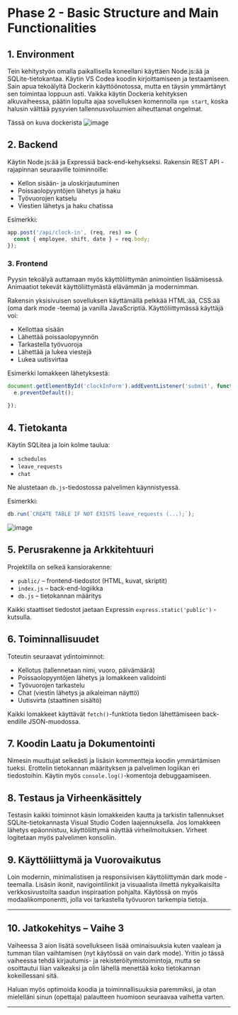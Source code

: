 # Phase 2 - Basic Structure and Main Functionalities

## 1. Environment
Tein kehitystyön omalla paikallisella koneellani käyttäen Node.js:ää ja SQLite-tietokantaa. Käytin VS Codea koodin kirjoittamiseen ja testaamiseen. Sain apua tekoälyltä Dockerin käyttöönotossa, mutta en täysin ymmärtänyt sen toimintaa loppuun asti. Vaikka käytin Dockeria kehityksen alkuvaiheessa, päätin lopulta ajaa sovelluksen komennolla `npm start`, koska halusin välttää pysyvien tallennusvoluumien aiheuttamat ongelmat.

Tässä on kuva dockerista 
![image](https://github.com/user-attachments/assets/d9b1154a-d2c6-492c-a98d-657eedd6b7ec)

## 2. Backend
Käytin Node.js:ää ja Expressiä back-end-kehykseksi. Rakensin REST API -rajapinnan seuraaville toiminnoille:

- Kellon sisään- ja uloskirjautuminen
- Poissaolopyyntöjen lähetys ja haku
- Työvuorojen katselu
- Viestien lähetys ja haku chatissa

Esimerkki:
```js
app.post('/api/clock-in', (req, res) => {
  const { employee, shift, date } = req.body;
});
```
### 3. Frontend

Pyysin tekoälyä auttamaan myös käyttöliittymän animointien lisäämisessä. Animaatiot tekevät käyttöliittymästä elävämmän ja modernimman.

Rakensin yksisivuisen sovelluksen käyttämällä pelkkää HTML:ää, CSS:ää (oma dark mode -teema) ja vanilla JavaScriptiä. Käyttöliittymässä käyttäjä voi:

- Kellottaa sisään
- Lähettää poissaolopyynnön
- Tarkastella työvuoroja
- Lähettää ja lukea viestejä
- Lukea uutisvirtaa

Esimerkki lomakkeen lähetyksestä:
```js
document.getElementById('clockInForm').addEventListener('submit', function(e) {
  e.preventDefault();
  
});
```

## 4. Tietokanta

Käytin SQLitea ja loin kolme taulua:

- `schedules`
- `leave_requests`
- `chat`

Ne alustetaan `db.js`-tiedostossa palvelimen käynnistyessä.

Esimerkki:
```js
db.run(`CREATE TABLE IF NOT EXISTS leave_requests (...);`);
```

![image](https://github.com/user-attachments/assets/b7ae001d-7897-42e2-992d-6764785871cf)


## 5. Perusrakenne ja Arkkitehtuuri

Projektilla on selkeä kansiorakenne:

- `public/` – frontend-tiedostot (HTML, kuvat, skriptit)
- `index.js` – back-end-logiikka
- `db.js` – tietokannan määritys

Kaikki staattiset tiedostot jaetaan Expressin `express.static('public')` -kutsulla.

## 6. Toiminnallisuudet

Toteutin seuraavat ydintoiminnot:

- Kellotus (tallennetaan nimi, vuoro, päivämäärä)
- Poissaolopyyntöjen lähetys ja lomakkeen validointi
- Työvuorojen tarkastelu
- Chat (viestin lähetys ja aikaleiman näyttö)
- Uutisvirta (staattinen sisältö)

Kaikki lomakkeet käyttävät `fetch()`-funktiota tiedon lähettämiseen back-endille JSON-muodossa.

## 7. Koodin Laatu ja Dokumentointi

Nimesin muuttujat selkeästi ja lisäsin kommentteja koodin ymmärtämisen tueksi. Erottelin tietokannan määrityksen ja palvelimen logiikan eri tiedostoihin. Käytin myös `console.log()`-komentoja debuggaamiseen.

## 8. Testaus ja Virheenkäsittely

Testasin kaikki toiminnot käsin lomakkeiden kautta ja tarkistin tallennukset SQLite-tietokannasta Visual Studio Coden laajennuksella. Jos lomakkeen lähetys epäonnistuu, käyttöliittymä näyttää virheilmoituksen. Virheet logitetaan myös palvelimen konsoliin.

## 9. Käyttöliittymä ja Vuorovaikutus

Loin modernin, minimalistisen ja responsiivisen käyttöliittymän dark mode -teemalla. Lisäsin ikonit, navigointilinkit ja visuaalista ilmettä nykyaikaisilta verkkosivustoilta saadun inspiraation pohjalta. Käytössä on myös modaalikomponentti, jolla voi tarkastella työvuoron tarkempia tietoja.

---


## 10. Jatkokehitys – Vaihe 3

Vaiheessa 3 aion lisätä sovellukseen lisää ominaisuuksia kuten vaalean ja tumman tilan vaihtamisen (nyt käytössä on vain dark mode). Yritin jo tässä vaiheessa tehdä kirjautumis- ja rekisteröitymistoimintoja, mutta se osoittautui liian vaikeaksi ja olin lähellä menettää koko tietokannan kokeillessani sitä.

Haluan myös optimoida koodia ja toiminnallisuuksia paremmiksi, ja otan mielelläni sinun (opettaja) palautteen huomioon seuraavaa vaihetta varten.

---

